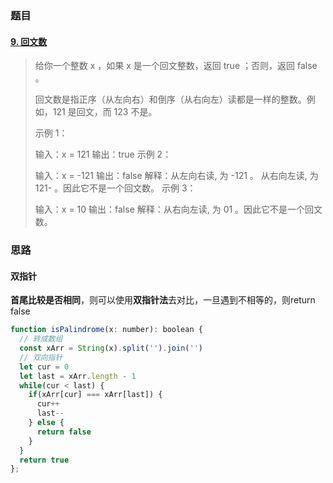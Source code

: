 ### 题目

#### [9. 回文数](https://leetcode-cn.com/problems/palindrome-number/)

> 给你一个整数 x ，如果 x 是一个回文整数，返回 true ；否则，返回 false 。
>
> 回文数是指正序（从左向右）和倒序（从右向左）读都是一样的整数。例如，121 是回文，而 123 不是。
>
> 示例 1：
>
> 输入：x = 121
> 输出：true
> 示例 2：
>
> 输入：x = -121
> 输出：false
> 解释：从左向右读, 为 -121 。 从右向左读, 为 121- 。因此它不是一个回文数。
> 示例 3：
>
> 输入：x = 10
> 输出：false
> 解释：从右向左读, 为 01 。因此它不是一个回文数。

### 思路

#### 双指针

**首尾比较是否相同**，则可以使用**双指针法**去对比，一旦遇到不相等的，则return false

```js
function isPalindrome(x: number): boolean {
  // 转成数组
  const xArr = String(x).split('').join('')
  // 双向指针
  let cur = 0
  let last = xArr.length - 1
  while(cur < last) {
    if(xArr[cur] === xArr[last]) {
      cur++
      last--
    } else {
      return false
    }
  }
  return true
};
```



